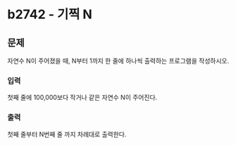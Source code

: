 # b2742 - 기찍 N

## 문제

자연수 N이 주어졌을 때, N부터 1까지 한 줄에 하나씩 출력하는 프로그램을 작성하시오.

### 입력
첫째 줄에 100,000보다 작거나 같은 자연수 N이 주어진다.

### 출력
첫째 줄부터 N번째 줄 까지 차례대로 출력한다.

